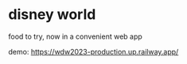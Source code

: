 # disney world
food to try, now in a convenient web app

demo: https://wdw2023-production.up.railway.app/